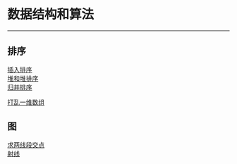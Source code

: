 ﻿# 数据结构和算法
---

## 排序

[插入排序](/isertSort/readme.md)<br>
[堆和堆排序](/heapSort/readme.md)<br>
[归并排序](/mergeSort/readme.md)<br>


[打乱一维数组](/shuffle/readme.md)<br>

## 图
[求两线段交点](/segmentsIntr/readme.md)<br>
[射线](/rayline/readme.md)<br>